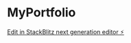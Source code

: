 # MyPortfolio

[Edit in StackBlitz next generation editor ⚡️](https://stackblitz.com/~/github.com/AdesharaBrijesh/MyPortfolio)